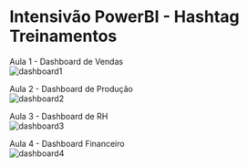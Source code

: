 # Intensivão PowerBI - Hashtag Treinamentos

Aula 1 - Dashboard de Vendas <br>
![dashboard1](https://user-images.githubusercontent.com/81250968/190523352-866d3811-4e19-4deb-a6a2-f6c3ec51b251.PNG) <br>

Aula 2 - Dashboard de Produção <br>
![dashboard2](https://user-images.githubusercontent.com/81250968/190523420-a32a3743-6c71-4f80-95b7-978cf267f44c.PNG) <br>

Aula 3 - Dashboard de RH <br>
![dashboard3](https://user-images.githubusercontent.com/81250968/190523453-1a626d91-673b-4dbf-9ff9-71d8fc5ffdc5.PNG) <br> 

Aula 4 - Dashboard Financeiro <br>
![dashboard4](https://user-images.githubusercontent.com/81250968/190523477-700fc138-0562-4045-a870-ccc03ab71e2b.PNG)
